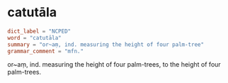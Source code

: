 # catutāla

``` toml
dict_label = "NCPED"
word = "catutāla"
summary = "or~aṃ, ind. measuring the height of four palm-tree"
grammar_comment = "mfn."
```

or\~aṃ, ind. measuring the height of four palm\-trees, to the height of four palm\-trees.

